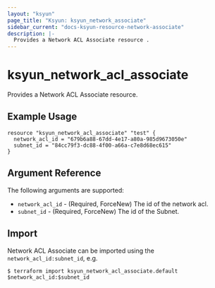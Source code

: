 ```yaml
---
layout: "ksyun"
page_title: "Ksyun: ksyun_network_associate"
sidebar_current: "docs-ksyun-resource-network-associate"
description: |-
  Provides a Network ACL Associate resource .
---
```


# ksyun_network_acl_associate

Provides a Network ACL Associate resource.

## Example Usage

```hcl
resource "ksyun_network_acl_associate" "test" {
  network_acl_id = "679b6a88-67dd-4e17-a80a-985d9673050e"
  subnet_id = "84cc79f3-dc88-4f00-a66a-c7e8d68ec615"
}
```

## Argument Reference

The following arguments are supported:

* `network_acl_id` - (Required, ForceNew) The id of the network acl.
* `subnet_id` - (Required, ForceNew) The id of the Subnet.


## Import

Network ACL Associate can be imported using the `network_acl_id:subnet_id`, e.g.

```
$ terraform import ksyun_network_acl_associate.default $network_acl_id:$subnet_id
```